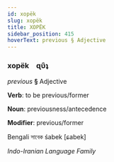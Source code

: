```yaml
---
id: xopëk
slug: xopëk
title: XOPËK
sidebar_position: 415
hoverText: previous § Adjective
---
```


### xopëk&emsp;<span kind="abugida">ɋʋ̑ʇ</span>

*previous* **§** Adjective

**Verb**: to be previous/former

**Noun**: previousness/antecedence

**Modifier**: previous/former

Bengali সাবেক śabek [ɕabek]

*Indo-Iranian Language Family*